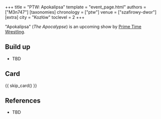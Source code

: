 +++
title = "PTW: Apokalipsa"
template = "event_page.html"
authors = ["M3n747"]
[taxonomies]
chronology = ["ptw"]
venue = ["szafirowy-dwor"]
[extra]
city = "Kozłów"
toclevel = 2
+++

"Apokalipsa" (_The Apocalypse_) is an upcoming show by [Prime Time Wrestling](@/o/ptw.md).

## Build up

* TBD

## Card

{{ skip_card() }}

## References

* TBD
